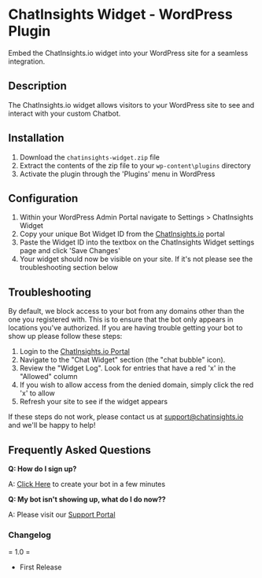 # ChatInsights Widget - WordPress Plugin

Embed the ChatInsights.io widget into your WordPress site for a seamless integration.

## Description

The ChatInsights.io widget allows visitors to your WordPress site to see and interact with your custom Chatbot. 

## Installation

1. Download the `chatinsights-widget.zip` file
1. Extract the contents of the zip file to your `wp-content\plugins` directory
1. Activate the plugin through the 'Plugins' menu in WordPress

## Configuration

1. Within your WordPress Admin Portal navigate to Settings > ChatInsights Widget
1. Copy your unique Bot Widget ID from the [ChatInsights.io](https://portal.chatinsights.io) portal
1. Paste the Widget ID into the textbox on the ChatInsights Widget settings page and click 'Save Changes'
1. Your widget should now be visible on your site. If it's not please see the troubleshooting section below

## Troubleshooting

By default, we block access to your bot from any domains other than the one you registered with. This is to ensure that the bot only appears in locations you've authorized. If you are having trouble getting your bot to show up please follow these steps:

1. Login to the [ChatInsights.io Portal](https://portal.chatinsights.io)
1. Navigate to the "Chat Widget" section (the "chat bubble" icon).
1. Review the "Widget Log". Look for entries that have a red 'x' in the "Allowed" column
1. If you wish to allow access from the denied domain, simply click the red 'x' to allow
1. Refresh your site to see if the widget appears

If these steps do not work, please contact us at <a href="mailto:support@chatinsights.io">support@chatinsights.io</a> and we'll be happy to help!


## Frequently Asked Questions

**Q: How do I sign up?**

A: [Click Here](https://www.chatinsights.io/sign-up) to create your bot in a few minutes

**Q: My bot isn't showing up, what do I do now??**

A: Please visit our [Support Portal](https://support.chatinsights.io/)

### Changelog

= 1.0 =
* First Release